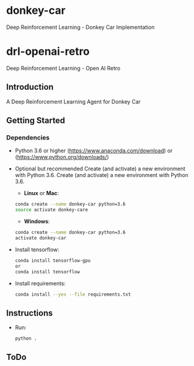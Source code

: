 # donkey-car
Deep Reinforcement Learning - Donkey Car Implementation

# drl-openai-retro
Deep Reinforcement Learning - Open AI Retro

## Introduction
A Deep Reinforcement Learning Agent for Donkey Car 

## Getting Started

### Dependencies
- Python 3.6 or higher (https://www.anaconda.com/download) or (https://www.python.org/downloads/) 
- Optional but recommended Create (and activate) a new environment with Python 3.6.
    Create (and activate) a new environment with Python 3.6.
    - __Linux__ or __Mac__: 
	```bash
	conda create --name donkey-car python=3.6
	source activate donkey-care
	```
	- __Windows__: 
	```bash
	conda create --name donkey-car python=3.6 
	activate donkey-car
	```
- Install tensorflow:
    ```bash
    conda install tensorflow-gpu
	or
	conda install tensorflow
	```

- Install requirements:
    ```bash
    conda install --yes --file requirements.txt
	```

## Instructions

- Run:
    ```bash
	python .
	```

## ToDo